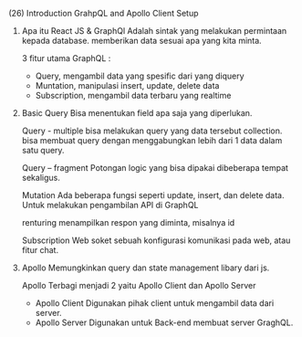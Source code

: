 (26) Introduction GrahpQL and Apollo Client Setup

1. Apa itu React JS & GraphQl
   Adalah sintak yang melakukan permintaan kepada database. memberikan data sesuai apa yang kita minta.

   3 fitur utama GraphQL :

   - Query, mengambil data yang spesific dari yang diquery
   - Muntation, manipulasi insert, update, delete data
   - Subscription, mengambil data terbaru yang realtime

2. Basic Query
   Bisa menentukan field apa saja yang diperlukan.

   Query - multiple
   bisa melakukan query yang data tersebut collection.
   bisa membuat query dengan menggabungkan lebih dari 1 data dalam satu query.

   Query – fragment
   Potongan logic yang bisa dipakai dibeberapa tempat sekaligus.

   Mutation
   Ada beberapa fungsi seperti update, insert, dan delete data.
   Untuk melakukan pengambilan API di GraphQL

   renturing
   menampilkan respon yang diminta, misalnya id

   Subscription
   Web soket
   sebuah konfigurasi komunikasi pada web, atau fitur chat.

3. Apollo
   Memungkinkan query dan state management libary dari js.

   Apollo
   Terbagi menjadi 2 yaitu Apollo Client dan Apollo Server

   - Apollo Client
     Digunakan pihak client untuk mengambil data dari server.
   - Apollo Server
     Digunakan untuk Back-end membuat server GraghQL.
